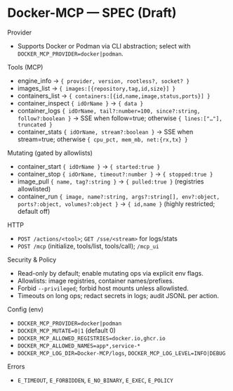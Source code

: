 # Docker-MCP — SPEC (Draft)

Provider
- Supports Docker or Podman via CLI abstraction; select with `DOCKER_MCP_PROVIDER=docker|podman`.

Tools (MCP)
- engine_info → `{ provider, version, rootless?, socket? }`
- images_list → `{ images:[{repository,tag,id,size}] }`
- containers_list → `{ containers:[{id,name,image,status,ports}] }`
- container_inspect `{ idOrName }` → `{ data }`
- container_logs `{ idOrName, tail?:number=100, since?:string, follow?:boolean }` → SSE when follow=true; otherwise `{ lines:["…"], truncated }`
- container_stats `{ idOrName, stream?:boolean }` → SSE when stream=true; otherwise `{ cpu_pct, mem_mb, net:{rx,tx} }`

Mutating (gated by allowlists)
- container_start `{ idOrName }` → `{ started:true }`
- container_stop `{ idOrName, timeout?:number }` → `{ stopped:true }`
- image_pull `{ name, tag?:string }` → `{ pulled:true }` (registries allowlisted)
- container_run `{ image, name?:string, args?:string[], env?:object, ports?:object, volumes?:object }` → `{ id,name }` (highly restricted; default off)

HTTP
- `POST /actions/<tool>`; `GET /sse/<stream>` for logs/stats
- `POST /mcp` (initialize, tools/list, tools/call); `/mcp_ui`

Security & Policy
- Read-only by default; enable mutating ops via explicit env flags.
- Allowlists: image registries, container names/prefixes.
- Forbid `--privileged`; forbid host mounts unless allowlisted.
- Timeouts on long ops; redact secrets in logs; audit JSONL per action.

Config (env)
- `DOCKER_MCP_PROVIDER=docker|podman`
- `DOCKER_MCP_MUTATE=0|1` (default 0)
- `DOCKER_MCP_ALLOWED_REGISTRIES=docker.io,ghcr.io`
- `DOCKER_MCP_ALLOWED_NAMES=app*,service-*`
- `DOCKER_MCP_LOG_DIR=Docker-MCP/logs`, `DOCKER_MCP_LOG_LEVEL=INFO|DEBUG`

Errors
- `E_TIMEOUT`, `E_FORBIDDEN`, `E_NO_BINARY`, `E_EXEC`, `E_POLICY`

